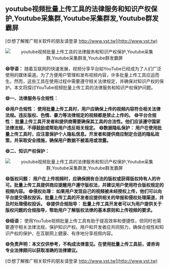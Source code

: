 ## **youtube视频批量上传工具的法律服务和知识产权保护,Youtube采集群,Youtube采集群发,Youtube群发霸屏**

[😍想了解推广相关软件的朋友请登录 http://www.vst.tw](http://www.vst.tw)

 <center><img src="https://vst.tw/MP4/tuiguang/png/6.png" alt="youtube视频批量上传工具的法律服务和知识产权保护,Youtube采集群,Youtube采集群发,Youtube群发霸屏"></center>

**😄导语：**
随着互联网的快速发展，视频分享平台如YouTube已经成为了人们广泛使用的媒体渠道。为了方便用户管理和发布视频内容，许多批量上传工具应运而生。然而，这些工具在使用过程中需要遵守相关法律规定，并确保对知识产权的保护。本文将探讨YouTube视频批量上传工具的法律服务和知识产权保护问题。

**😄一、法律服务与合规性：**

**😄用户合规性： 使用批量上传工具时，用户应确保上传的视频内容符合相关法律法规。违反版权、色情、暴力等法律规定的视频都是禁止上传的。**
**😄平台合规性： 批量上传工具开发者和提供商需要确保其工具的合法性。他们应该遵守国家法律法规，不得鼓励或帮助用户违反相关规定。**
**😄数据隐私保护： 用户在使用批量上传工具时，应注意保护个人隐私信息。开发者和提供商应制定合适的隐私政策，并采取安全措施，确保用户数据不被滥用或泄露。**

**😄二、知识产权保护：**

 <center><img src="https://vst.tw/MP4/tuiguang/png/1.png" alt="youtube视频批量上传工具的法律服务和知识产权保护,Youtube采集群,Youtube采集群发,Youtube群发霸屏"></center>

**😄版权问题： 用户在上传视频时，应确保拥有合法的版权或获得版权持有人的许可。批量上传工具提供商应提醒用户遵守版权法，并建议用户使用符合版权规定的视频内容。**
**😄侵权处理： 如果用户发现自己的视频被未经授权上传，他们可以向平台提交侵权投诉。批量上传工具的开发者应提供相关的举报和侵权处理渠道，并及时处理侵权投诉。**
**😄提供合规指导： 批量上传工具开发者可以为用户提供关于版权问题的合规指导，帮助用户了解版权法律的基本原则和上传视频的要求。**

**😄结语：**
使用YouTube视频批量上传工具有助于提高效率和便捷性，但同时也需要遵守相关法律法规，保护知识产权。用户和开发者应共同努力，确保合规性和知识产权的保护，在互联网上健康、有序地分享视频内容。

**😄免责声明：本文仅供参考，不构成法律意见。在使用批量上传工具前，请咨询专业法律顾问以获取准确的法律建议。**

[😍想了解推广相关软件的朋友请登录 http://www.vst.tw](http://www.vst.tw)



